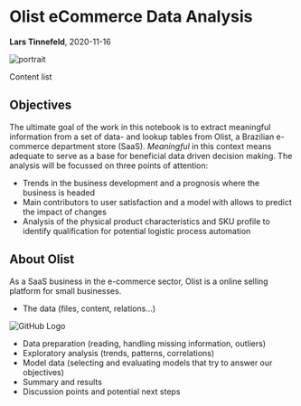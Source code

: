 # Olist eCommerce Data Analysis

**Lars Tinnefeld**, 2020-11-16

![portrait](https://images.unsplash.com/photo-1522204523234-8729aa6e3d5f?ixlib=rb-1.2.1&ixid=eyJhcHBfaWQiOjEyMDd9&auto=format&fit=crop&w=1050&q=80)


Content list


## Objectives
The ultimate goal of the work in this notebook is to extract meaningful information from a set of data- and lookup tables from Olist, a Brazilian e-commerce department store (SaaS). *Meaningful* in this context means adequate to serve as a base for beneficial data driven decision making. The analysis will be focussed on three points of attention:
- Trends in the business development and a prognosis where the business is headed
- Main contributors to user satisfaction and a model with allows to predict the impact of changes
- Analysis of the physical product characteristics and SKU profile to identify qualification for potential logistic process automation



## About Olist
As a SaaS business in the e-commerce sector, Olist is a online selling platform for small businesses.

* The data (files, content, relations...)

![GitHub Logo](https://i.imgur.com/HRhd2Y0.png)

* Data preparation (reading, handling missing information, outliers)
* Exploratory analysis (trends, patterns, correlations)
* Model data (selecting and evaluating models that try to answer our objectives)
* Summary and results
* Discussion points and potential next steps
